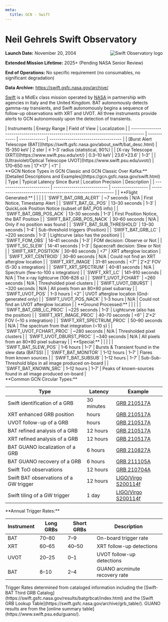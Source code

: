 ```yaml
---
meta:
  title: GCN - Swift
---
```


# Neil Gehrels Swift Observatory

<img 
  src="/_static/img/logo_swift.gif"
  align="right"
  alt="Swift Observatory logo"
  className="grid-col-6 mobile-lg:grid-col-4 tablet:grid-col-2 desktop:grid-col-3"
/>

**Launch Date:** November 20, 2004

**Extended Mission Lifetime:** 2025+ (Pending NASA Senior Review)

**End of Operations:** No specific requirement (no consumables, no significant degradation)

**Data Archive:**
https://swift.gsfc.nasa.gov/archive/

[Swift](https://swift.gsfc.nasa.gov) is a MidEx class mission operated by [NASA](https://www.nasa.gov/fermi/) in partnership with agencies in Italy and the United Kingdom. BAT autonomously detects gamma-ray transients, and Swift autonomously begins a sequence of follow-up observations with XRT and UVOT. All three instruments provide alerts to GCN autonomously upon the detection of transients.

<div className="overflow-table">
| Instruments                                                                          | Energy Range | Field of View | Localization                         |
| ------------------------------------------------------------------------------------ | ------------ | ------------- | ------------------------------------ |
| [Burst Alert Telescope (BAT)](https://swift.gsfc.nasa.gov/about_swift/bat_desc.html) | 15-350 keV   | 2 ster        | &leq; 1–3′ radius (statistical, 90%) |
| [X-ray Telescope (XRT)](https://www.swift.psu.edu/xrt/)                              | 0.3–10 keV   | 23.6′×23.6′   | 1–3″                                 |
| [Ultraviolet/Optical Telescope UVOT](https://www.swift.psu.edu/uvot/)                | 170–650 nm   | 17′×17′       | &lt;1″                               |
</div>
**GCN Notice Types in GCN Classic and GCN Classic Over Kafka:**
[Detailed Descriptions and Examples](https://gcn.gsfc.nasa.gov/swift.html)
<div className="overflow-table">
| Type                      | Typical Latency Since Burst | Location Precision | Description                                                 |
| ------------------------- | --------------------------- | ------------------ | ----------------------------------------------------------- |
| **Flight Generated:**     |                             |                    |                                                             |
| `SWIFT_BAT_GRB_ALERT`     | ~7 seconds                  | N/A                | First Notice, Timestamp Alert                               |
| `SWIFT_BAT_QL_POS`        | 13–30 seconds               | 1–3′               | QuickLook Position Notice (subset of BAT_POS info)          |
| `SWIFT_BAT_GRB_POS_ACK`   | 13–30 seconds               | 1–3′               | First Position Notice, the BAT Position                     |
| `SWIFT_BAT_GRB_POS_NACK`  | 30–60 seconds               | N/A                | Only if no position was found                               |
| `SWIFT_BAT_SUB_THRESHOLD` | 13–30 seconds               | 1–4′               | Sub-threshold triggers (Position)                           |
| `SWIFT_BAT_GRB_LC`        | ~220 seconds                | 1–3′               | Lightcurve (also has the position)                          |
| `SWIFT_FOM_OBS`           | 14–41 seconds               | 1–3′               | FOM decision: Observe or Not                                |
| `SWIFT_SC_SLEW`           | 14–41 seconds               | 1–3′               | Spacecraft decision: Slew or Not                            |
| `SWIFT_XRT_POSITION`      | 30–80 seconds               | &lt;7″             | XRT afterglow location                                      |
| `SWIFT_XRT_CENTROID`      | 30–80 seconds               | N/A                | Could not find an XRT afterglow location                    |
| `SWIFT_XRT_IMAGE`         | 31–81 seconds               | &lt;7″             | 2′×2′ FOV (5-30 s integration)                              |
| `SWIFT_XRT_SPECTRUM`      | 40–81 seconds               | N/A                | Spectrum (few-to-100 s integration)                         |
| `SWIFT_XRT_LC`            | 141–910 seconds             | N/A                | The x-ray lightcurve (106–826 s)                            |
| `SWIFT_UVOT_FCHART`       | ~260 seconds                | N/A                | Thresholded pixel clusters                                  |
| `SWIFT_UVOT_DBURST`       | ~320 seconds                | N/A                | All pixels from an 80×80 pixel subarray                     |
| `SWIFT_UVOT_POS`          | 1–3 hours                   | &lt;2″             | UVOT afterglow location (Gnd-generated only)                |
| `SWIFT_UVOT_POS_NACK`     | 1–3 hours                   | N/A                | Could not find an UVOT afterglow location                   |
| **Ground Processed:**     |                             |                    |                                                             |
| `SWIFT_BAT_GRB_LC_PROC`   | ~225 seconds                | 1–3′               | Lightcurve (also has the position)                          |
| `SWIFT_XRT_IMAGE_PROC`    | 40–70 seconds               | &lt;6″             | 2′×2′ FOV (~10 s integration)                               |
| `SWIFT_XRT_SPECTRUM_PROC` | 50–90 seconds               | N/A                | The spectrum from that integration (~10 s)                  |
| `SWIFT_UVOT_FCHART_PROC`  | ~280 seconds                | N/A                | Thresholded pixel clusters                                  |
| `SWIFT_UVOT_DBURST_PROC`  | ~340 seconds                | N/A                | All pixels from an 80×80 pixel subarray                     |
| **Special:**              |                             |                    |                                                             |
| `SWIFT_BAT_SLEW_POS`      | 1–6 hours                   | 1–7′               | Bursts & Transient found in the slew data (BATSS)           |
| `SWIFT_BAT_MONITOR`       | 1–12 hours                  | 1–7′               | Flares from known sources                                   |
| `SWIFT_BAT_SUBSUB`        | 1–12 hours                  | 1–7′               | Sub-Sub-Threshold blips in all image produced on-board      |
| `SWIFT_BAT_KNOWN_SRC`     | 1–12 hours                  | 1–7′               | Peaks of known-sources found in all image produced on-board |
</div>
<div className="overflow-table">
**Common GCN Circular Types:**

| Type                                   | Latency    | Example                                                          |
| -------------------------------------- | ---------- | ---------------------------------------------------------------- |
| Swift identification of a GRB          | 30 minutes | [GRB 210517A](https://gcn.gsfc.nasa.gov/gcn3/30032.gcn3)         |
| XRT enhanced GRB position              | hours      | [GRB 210517A](https://gcn.gsfc.nasa.gov/gcn3/30034.gcn3)         |
| UVOT follow-up of a GRB                | hours      | [GRB 210517A](https://gcn.gsfc.nasa.gov/gcn3/30040.gcn3)         |
| BAT refined analysis of a GRB          | 12 hours   | [GRB 210517A](https://gcn.gsfc.nasa.gov/gcn3/30043.gcn3)         |
| XRT refined analysis of a GRB          | 12 hours   | [GRB 210517A](https://gcn.gsfc.nasa.gov/gcn3/30042.gcn3)         |
| BAT GUANO localization of a GRB        | 6 hours    | [GRB 210827A](https://gcn.gsfc.nasa.gov/gcn3/30732.gcn3)         |
| BAT GUANO recovery of a GRB            | 6 hours    | [GRB 211105A](https://gcn.gsfc.nasa.gov/gcn3/31047.gcn3)         |
| Swift ToO observations                 | 12 hours   | [GRB 210704A](https://gcn.gsfc.nasa.gov/gcn3/30374.gcn3)         |
| Swift BAT observations of a GW trigger | 12 hours   | [LIGO/Virgo S200114f](https://gcn.gsfc.nasa.gov/gcn3/26748.gcn3) |
| Swift tiling of a GW trigger           | 1 day      | [LIGO/Virgo S200114f](https://gcn.gsfc.nasa.gov/gcn3/26787.gcn3) |

</div>
<div className="overflow-table">
**Annual Trigger Rates:**

| Instrument | Long GRBs | Short GRBs | Description                   |
| ---------- | --------- | ---------- | ----------------------------- |
| BAT        | 70–80     | 7–9        | On-board trigger rate         |
| XRT        | 60–65     | 40–50      | XRT follow-up detections      |
| UVOT       | 20–25     | 0–1        | UVOT follow-up detections     |
| BAT        | 8–10      | 2–4        | GUANO arcminute recovery rate |

</div>
Trigger Rates determined from cataloged information including the [Swift-BAT Third GRB Catalog](https://swift.gsfc.nasa.gov/results/batgrbcat/index.html) and the [Swift GRB Lookup Table](https://swift.gsfc.nasa.gov/archive/grb_table/). GUANO results are from the [online summary table](https://www.swift.psu.edu/guano/).
